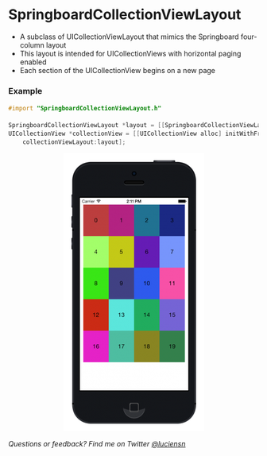 SpringboardCollectionViewLayout
===============================

* A subclass of UICollectionViewLayout that mimics the Springboard four-column layout
* This layout is intended for UICollectionViews with horizontal paging enabled
* Each section of the UICollectionView begins on a new page

### Example

```objective-c
#import "SpringboardCollectionViewLayout.h"

SpringboardCollectionViewLayout *layout = [[SpringboardCollectionViewLayout alloc] init];
UICollectionView *collectionView = [[UICollectionView alloc] initWithFrame:someFrame
	collectionViewLayout:layout];
```

<p align="center">
	<img src="https://github.com/luciensn/SpringboardCollectionViewLayout/blob/master/springboard-layout.png" alt="SpringboardCollectionViewLayout" />
</p>

*Questions or feedback? Find me on Twitter [@luciensn](https://twitter.com/luciensn)*